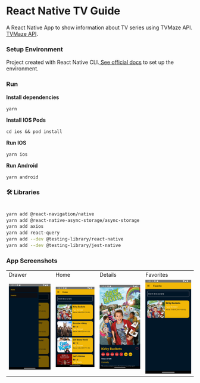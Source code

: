 # React Native TV Guide

A React Native App to show information about TV series using TVMaze API.
[TVMaze API](https://www.tvmaze.com/api).

### Setup Environment

Project created with React Native CLI.[ See official docs](https://reactnative.dev/docs/environment-setup) to set up the environment.

### Run

**Install dependencies**

```
yarn
```

**Install IOS Pods**

```
cd ios && pod install
```

**Run IOS**

```
yarn ios
```

**Run Android**

```
yarn android
```

### 🛠 Libraries

```bash

yarn add @react-navigation/native
yarn add @react-native-async-storage/async-storage
yarn add axios
yarn add react-query
yarn add --dev @testing-library/react-native
yarn add --dev @testing-library/jest-native

```


### App Screenshots

<table>
  <tr>
    <td>Drawer</td>
    <td>Home</td>
    <td>Details</td>
    <td>Favorites</td>
  </tr>
  
  <tr>
    <td><img src="https://github.com/BinaryLeo/react_native_tv_guide/blob/main/docs/images/android/drawer-menu.png"></td>
    <td><img src="https://github.com/BinaryLeo/react_native_tv_guide/blob/main/docs/images/android/home-screen.png"></td>
    <td><img src="https://github.com/BinaryLeo/react_native_tv_guide/blob/main/docs/images/android/show-details.png"></td>
    <td><img src="https://github.com/BinaryLeo/react_native_tv_guide/blob/main/docs/images/android/favorite-screen.png"></td>
    </tr>
</table>
